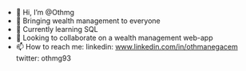 - 👋 Hi, I’m @Othmg
- 👀 Bringing wealth management to everyone
- 🌱 Currently learning SQL
- 💞️ Looking to collaborate on a wealth management web-app
- 📫 How to reach me: linkedin: www.linkedin.com/in/othmanegacem twitter: othmg93

<!---
Othmg/Othmg is a ✨ special ✨ repository because its `README.md` (this file) appears on your GitHub profile.
You can click the Preview link to take a look at your changes.
--->
